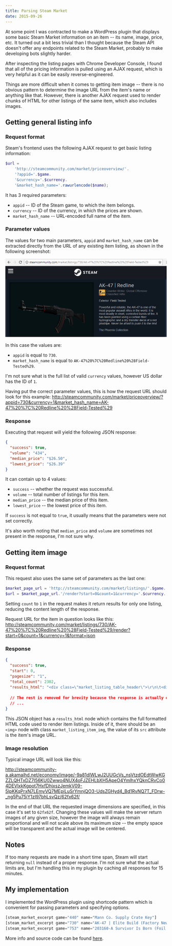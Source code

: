 ```yaml
---
title: Parsing Steam Market
date: 2015-09-26
---
```


At some point I was contracted to make a WordPress plugin that displays some basic Steam Market information on an item -- its name, image, price, etc. It turned out a bit less trivial than I thought because the Steam API doesn't offer any endpoints related to the Steam Market, probably to make developing bots slightly harder.

After inspecting the listing pages with Chrome Developer Console, I found that all of the pricing information is pulled using an AJAX request, which is very helpful as it can be easily reverse-engineered.

Things are more difficult when it comes to getting item image -- there is no obvious pattern to determine the image URL from the item's name or anything like that. However, there is another AJAX request used to render chunks of HTML for other listings of the same item, which also includes images.

## Getting general listing info

### Request format

Steam's frontend uses the following AJAX request to get basic listing information:

```php
$url =
    'http://steamcommunity.com/market/priceoverview/'.
    '?appid='.$game.
    '&currency='.$currency.
    '&market_hash_name='.rawurlencode($name);
```

It has 3 required parameters:

- `appid` -- ID of the Steam game, to which the item belongs.
- `currency` -- ID of the currency, in which the prices are shown.
- `market_hash_name` -- URL-encoded full name of the item.

### Parameter values

The values for two main parameters, `appid` and `market_hash_name` can be extracted directly from the URL of any existing item listing, as shown in the following screenshot:

![](1.png)

In this case the values are:

- `appid` is equal to `730`.
- `market_hash_name` is equal to `AK-47%20%7C%20Redline%20%28Field-Tested%29`.

I'm not sure what is the full list of valid `currency` values, however US dollar has the ID of `1`.

Having put the correct parameter values, this is how the request URL should look for this example: http://steamcommunity.com/market/priceoverview/?appid=730&currency=1&market_hash_name=AK-47%20%7C%20Redline%20%28Field-Tested%29

### Response

Executing that request will yield the following JSON response:

```json
{
  "success": true,
  "volume": "434",
  "median_price": "$26.50",
  "lowest_price": "$26.39"
}
```

It can contain up to 4 values:

- `success` -- whether the request was successful.
- `volume` -- total number of listings for this item.
- `median_price` -- the median price of this item.
- `lowest_price` -- the lowest price of this item.

If `success` is not equal to `true`, it usually means that the parameters were not set correctly.

It's also worth noting that `median_price` and `volume` are sometimes not present in the response, I'm not sure why.

## Getting item image

### Request format

This request also uses the same set of parameters as the last one:

```php
$market_page_url = 'http://steamcommunity.com/market/listings/'.$game.'/'.rawurlencode($name);
$url = $market_page_url.'/render?start=0&count=1&currency='.$currency.'&format=json';
```

Setting `count` to `1` in the request makes it return results for only one listing, reducing the content length of the response.

Request URL for the item in question looks like this: http://steamcommunity.com/market/listings/730/AK-47%20%7C%20Redline%20%28Field-Tested%29/render?start=0&count=1&currency=1&format=json

### Response

```json
{
  "success": true,
  "start": 0,
  "pagesize": "1",
  "total_count": 2302,
  "results_html": "<div class=\"market_listing_table_header\">\r\n\t<div class=\"market_listing_price_listings_block\">\r\n\t\t<span class=\"market_listing_right_cell market_listing_action_buttons\"></span>\r\n\t\t<span class=\"market_listing_right_cell market_listing_their_price\">PRICE</span>\r\n\t</div>\r\n\t<span class=\"market_listing_right_cell market_listing_seller\">SELLER</span>\r\n\t<div><span class=\"market_listing_header_namespacer\"></span>NAME</div>\r\n</div>\r\n\r\n<div class=\"market_listing_row market_recent_listing_row listing_2428992060878056432\" id=\"listing_2428992060878056432\">\r\n\t\r\n\t<div class=\"market_listing_item_img_container\">\t\t<img id=\"listing_2428992060878056432_image\" src=\"http://steamcommunity-a.akamaihd.net/economy/image/-9a81dlWLwJ2UUGcVs_nsVtzdOEdtWwKGZZLQHTxDZ7I56KU0Zwwo4NUX4oFJZEHLbXH5ApeO4YmlhxYQknCRvCo04DEVlxkKgpot7HxfDhjxszJemkV09-5lpKKqPrxN7LEmyVQ7MEpiLuSrYmnjQO3-UdsZGHyd4_Bd1RvNQ7T_FDrw-_ng5Pu75iY1zI97bhLsvQz/62fx62f\" srcset=\"http://steamcommunity-a.akamaihd.net/economy/image/-9a81dlWLwJ2UUGcVs_nsVtzdOEdtWwKGZZLQHTxDZ7I56KU0Zwwo4NUX4oFJZEHLbXH5ApeO4YmlhxYQknCRvCo04DEVlxkKgpot7HxfDhjxszJemkV09-5lpKKqPrxN7LEmyVQ7MEpiLuSrYmnjQO3-UdsZGHyd4_Bd1RvNQ7T_FDrw-_ng5Pu75iY1zI97bhLsvQz/62fx62f 1x, http://steamcommunity-a.akamaihd.net/economy/image/-9a81dlWLwJ2UUGcVs_nsVtzdOEdtWwKGZZLQHTxDZ7I56KU0Zwwo4NUX4oFJZEHLbXH5ApeO4YmlhxYQknCRvCo04DEVlxkKgpot7HxfDhjxszJemkV09-5lpKKqPrxN7LEmyVQ7MEpiLuSrYmnjQO3-UdsZGHyd4_Bd1RvNQ7T_FDrw-_ng5Pu75iY1zI97bhLsvQz/62fx62fdpx2x 2x\" style=\"border-color: #D2D2D2;\" class=\"market_listing_item_img\" alt=\"\" />\t</div>\r\n\t\t<div class=\"market_listing_price_listings_block\">\r\n\t\t\t\t\t<div class=\"market_listing_right_cell market_listing_action_buttons\">\r\n\t\t\t\t\t\t\t\t\t<div class=\"market_listing_buy_button\">\r\n\t\t\t\t\t\t\t\t\t\t\t\t\t<a href=\"javascript:BuyMarketListing('listing', '2428992060878056432', 730, '2', '12735545843')\" class=\"item_market_action_button btn_green_white_innerfade btn_small\">\r\n\t\t\t\t\t\t\t\t<span>\r\n\t\t\t\t\t\t\t\t\tBuy Now\t\t\t\t\t\t\t\t</span>\r\n\t\t\t\t\t\t\t</a>\r\n\t\t\t\t\t\t\t\t\t\t\t</div>\r\n\t\t\t\t\t\t\t</div>\r\n\t\t\t\t<div class=\"market_listing_right_cell market_listing_their_price\">\r\n\t\t\t<span class=\"market_table_value\">\r\n\t\t\t\t\t\t\t\t\t\t\t\t\t\t<span class=\"market_listing_price market_listing_price_with_fee\">\r\n\t\t\t\t\t\t$6.72\t\t\t\t\t</span>\r\n\t\t\t\t\t<span class=\"market_listing_price market_listing_price_with_publisher_fee_only\">\r\n\t\t\t\t\t\t$6.43\t\t\t\t\t</span>\r\n\t\t\t\t\t<span class=\"market_listing_price market_listing_price_without_fee\">\r\n\t\t\t\t\t\t$5.85\t\t\t\t\t</span>\r\n\t\t\t\t\t\t\t\t<br/>\r\n\t\t\t\t\t\t\t</span>\r\n\t\t</div>\r\n\t</div>\r\n\t<div class=\"market_listing_right_cell market_listing_seller\">\r\n\t\t<span class=\"market_listing_owner_avatar\">\r\n\t\t\t<span class=\"playerAvatar in-game\" >\r\n\t\t\t\t<img src=\"http://cdn.akamai.steamstatic.com/steamcommunity/public/images/avatars/a5/a5892c64e3ed5736e538699a44651f4e987c5a22.jpg\" alt=\"\">\r\n\t\t\t</span>\r\n\t\t</span>\r\n\t</div>\r\n\r\n\t\t<div class=\"market_listing_item_name_block\">\r\n\t\t<span id=\"listing_2428992060878056432_name\" class=\"market_listing_item_name\" style=\"color: #D2D2D2;\">AK-47 | Redline (Field-Tested)</span>\r\n\t\t<br/>\r\n\t\t<span class=\"market_listing_game_name\">Counter-Strike: Global Offensive</span>\r\n\t</div>\r\n\t<div style=\"clear: both;\"></div>\r\n</div>\r\n"

  // The rest is removed for brevity because the response is actually quite big
  // ...
}
```

This JSON object has a `results_html` node which contains the full formatted HTML code used to render item listings. Inside of it, there should be an `<img>` node with class `market_listing_item_img`, the value of its `src` attribute is the item's image URL.

### Image resolution

Typical image URL will look like this:

http://steamcommunity-a.akamaihd.net/economy/image/-9a81dlWLwJ2UUGcVs_nsVtzdOEdtWwKGZZLQHTxDZ7I56KU0Zwwo4NUX4oFJZEHLbXH5ApeO4YmlhxYQknCRvCo04DEVlxkKgpot7HxfDhjxszJemkV09-5lpKKqPrxN7LEmyVQ7MEpiLuSrYmnjQO3-UdsZGHyd4_Bd1RvNQ7T_FDrw-_ng5Pu75iY1zI97bhLsvQz/62fx62f/

In the end of that URL the requested image dimensions are specified, in this case it's set to `62fx62f`. Changing these values will make the server return images of any given size, however the image will always remain proportional and will not scale above its maximum size -- the empty space will be transparent and the actual image will be centered.

## Notes

If too many requests are made in a short time span, Steam will start returning `null` instead of a proper response. I'm not sure what the actual limits are, but I'm handling this in my plugin by caching all responses for 15 minutes.

## My implementation

I implemented the WordPress plugin using shortcode pattern which is convenient for passing parameters and specifying options.

```php
[steam_market_excerpt game="440" name="Mann Co. Supply Crate Key"]
[steam_market_excerpt game="730" name="AK-47 | Elite Build (Factory New)"]
[steam_market_excerpt game="753" name="203160-A Survivor Is Born (Foil Trading Card)" displayname="A Survivor Is Born (Foil)"]
```

More info and source code can be found [here](/Projects/WPSteamMarketExcerpt).
